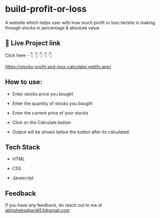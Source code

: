 # build-profit-or-loss

A website which helps user with how much profit or loss he/she is making through stocks in percentage & absolute value.

## 🔗 Live Project link

Click here - 👇 👇 👇 👇 👇

https://stocks-profit-and-loss-calculator.netlify.app/

## How to use:

- Enter stocks price you bought

- Enter the quantity of stocks you bought

- Enter the current price of your stocks

- Click on the Calculate button

- Output will be shown below the button after its calculated.

## Tech Stack

- HTML

- CSS

- Javascript

## Feedback

If you have any feedback, do reach out to me at abhisheksahani653@gmail.com
